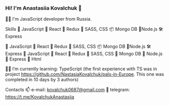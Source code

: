 ### Hi! I'm Anastasiia Kovalchuk 👋

👩‍💻 I'm JavaScript developer from Russia.

Skills
💎 JavaScript
🧩 React
🎯 Redux
🧿 SASS, CSS
📦 Mongo DB
🔋Node.js
🛠 Express

💎 JavaScript
🧩 React
🎯 Redux
🧿 SASS, CSS
📦 Mongo DB
🔋Node.js
🛠 Express
🔹 JavaScript 
🔸 React 
🔹 Redux 
🔸 SASS, CSS 
🔹 Mongo DB 
🔸 Node.js 
🔹 Express 
🔸 Html 

👩‍💻 I’m currently learning:
TypeScript (the first experience with TS was in project https://github.com/NastasiaKovalchuk/pals-in-Europe. This one was completed in 10 days by 3 authors)


Contacts
📫 e-mail: kovalchuk0687@gmail.com
🔗 telegram: https://t.me/KovalchukAnastasiia


<!--
**NastasiaKovalchuk/NastasiaKovalchuk** is a ✨ _special_ ✨ repository because its `README.md` (this file) appears on your GitHub profile.

Here are some ideas to get you started:

- 🔭 I’m currently working on ...
- 🌱 I’m currently learning ...
- 👯 I’m looking to collaborate on ...
- 🤔 I’m looking for help with ...
- 💬 Ask me about ...
- 📫 How to reach me: ...
- 😄 Pronouns: ...
- ⚡ Fun fact: ...
-->
